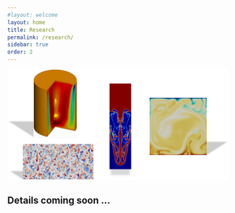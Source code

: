 ```yaml
---
#layout: welcome
layout: home
title: Research
permalink: /research/
sidebar: true
order: 2
---
```


 <img src="/assets/img/Research.png" usemap="#workmap">

 <map name="workmap">
  <area shape="rect" coords="34, 30, 270, 300" href="/vorticity_dominated/">
  <area shape="rect" coords="2025,285, 2448,1974" href="/multiphase/">
  <area shape="rect" coords="312,1485, 1701,2172" href="/geophysical/">
  <area shape="rect" coords="2823,567, 3948,1692" href="/hpc/">
 </map>

## Details coming soon ...
